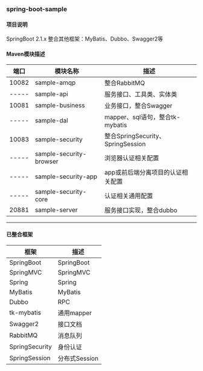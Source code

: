 ### spring-boot-sample

#### 项目说明
SpringBoot 2.1.x 整合其他框架：MyBatis、Dubbo、Swagger2等

#### Maven模块描述

| 端口 | 模块名称 | 描述 |
| --- | --- | --- |
| 10082 | sample-amqp | 整合RabbitMQ |
| ----- | sample-api | 服务接口、工具类、实体类 |
| 10081 | sample-business | 业务接口，整合Swagger |
| ----- | sample-dal | mapper、sql语句，整合tk-mybatis |
| 10083 | sample-security | 整合SpringSecurity、SpringSession |
| ----- | sample-security-browser | 浏览器认证相关配置 |
| ----- | sample-security-app | app或前后端分离项目的认证相关配置 |
| ----- | sample-security-core | 认证相关通用配置 |
| 20881 | sample-server | 服务接口实现，整合dubbo |

------------

#### 已整合框架
| 框架 | 描述 |
| --- | --- |
| SpringBoot | SpringBoot |
| SpringMVC| SpringMVC |
| Spring | Spring |
| MyBatis | MyBatis |
| Dubbo | RPC |
| tk-mybatis | 通用mapper |
| Swagger2 | 接口文档 |
| RabbitMQ | 消息队列 |
| SpringSecurity | 身份认证 |
| SpringSession | 分布式Session |